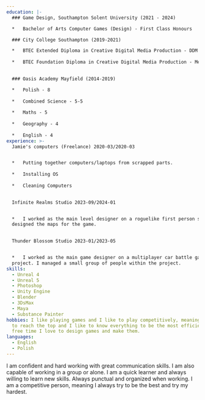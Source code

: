 ```yaml
---
education: |-
  ### Game Design, Southampton Solent University (2021 - 2024)

  *   Bachelor of Arts Computer Games (Design) - First Class Honours

  ### City College Southampton (2019-2021)

  *   BTEC Extended Diploma in Creative Digital Media Production - DDM
      
  *   BTEC Foundation Diploma in Creative Digital Media Production - Merit
      

  ### Oasis Academy Mayfield (2014-2019)

  *   Polish - 8
      
  *   Combined Science - 5-5
      
  *   Maths - 5
      
  *   Geography - 4
      
  *   English - 4
experience: >-
  Jamie's computers (Freelance) 2020-03/2020-03


  *   Putting together computers/laptops from scrapped parts.
      
  *   Installing OS
      
  *   Cleaning Computers
      

  Infinite Realms Studio 2023-09/2024-01


  *   I worked as the main level designer on a roguelike first person shooter. I
  designed the maps for the game.
      

  Thunder Blossom Studio 2023-01/2023-05


  *   I worked as the main game designer on a multiplayer car battle game
  project. I managed a small group of people within the project.
skills:
  - Unreal 4
  - Unreal 5
  - Photoshop
  - Unity Engine
  - Blender
  - 3DsMax
  - Maya
  - Substance Painter
hobbies: I like playing games and I like to play competitively, meaning I like
  to reach the top and I like to know everything to be the most efficient. In my
  free time I love to design games and make them.
languages:
  - English
  - Polish
---
```

I am confident and hard working with great communication skills. I am also capable of working in a group or alone. I am a quick learner and always willing to learn new skills. Always punctual and organized when working. I am a competitive person, meaning I always try to be the best and try my hardest.